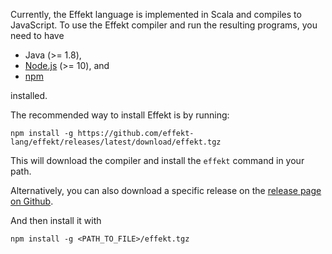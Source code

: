 Currently, the Effekt language is implemented in Scala and compiles to JavaScript.
To use the Effekt compiler and run the resulting programs, you need to have

- Java (>= 1.8),
- [Node.js](https://nodejs.org/en/) (>= 10), and
- [npm](https://www.npmjs.com)

installed.

The recommended way to install Effekt is by running:
```
npm install -g https://github.com/effekt-lang/effekt/releases/latest/download/effekt.tgz
```
This will download the compiler and install the `effekt` command in your path.

Alternatively, you can also download a specific release on the
[release page on Github](https://github.com/effekt-lang/effekt/releases).

And then install it with
```
npm install -g <PATH_TO_FILE>/effekt.tgz
```
